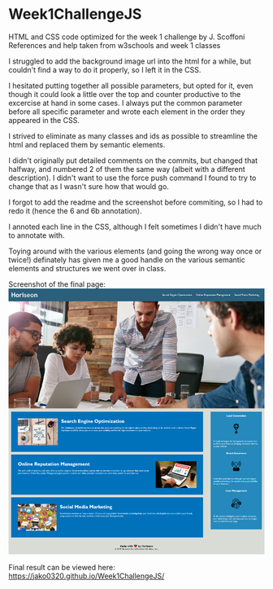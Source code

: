 # Week1ChallengeJS
HTML and CSS code optimized for the week 1 challenge by J. Scoffoni
References and help taken from w3schools and week 1 classes

I struggled to add the background image url into the html for a while, but couldn't find a way to do it properly, so I left it in the CSS.

I hesitated putting together all possible parameters, but opted for it, even though it could look a little over the top and counter productive to the excercise at hand in some cases. I always put the common parameter before all specific parameter and wrote each element in the order they appeared in the CSS.

I strived to eliminate as many classes and ids as possible to streamline the html and replaced them by semantic elements.

I didn't originally put detailed comments on the commits, but changed that halfway, and numbered 2 of them the same way (albeit with a different description). I didn't want to use the force push command I found to try to change that as I wasn't sure how that would go.

I forgot to add the readme and the screenshot before commiting, so I had to redo it (hence the 6 and 6b annotation).

I annoted each line in the CSS, although I felt sometimes I didn't have much to annotate with.

Toying around with the various elements (and going the wrong way once or twice!) definately has given me a good handle on the various semantic elements and structures we went over in class.

Screenshot of the final page:
![The Horiseon webpage](./assets/landing-page-screenshot-week1-homework.png)

Final result can be viewed here:
https://jako0320.github.io/Week1ChallengeJS/
